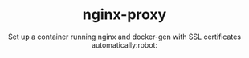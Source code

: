 <h1 align="center">nginx-proxy</h1>

<p align="center">
  Set up a container running nginx and docker-gen with SSL certificates automatically:robot:
</p>
